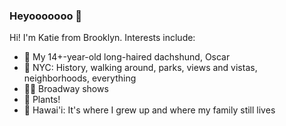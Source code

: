 ### Heyooooooo 👋

Hi! I'm Katie from Brooklyn. Interests include:

- 🐶  My 14+-year-old long-haired dachshund, Oscar
- 🗽  NYC: History, walking around, parks, views and vistas, neighborhoods, everything
- 💃🏽  Broadway shows
- 🌱  Plants!
- 🌺  Hawai'i: It's where I grew up and where my family still lives
